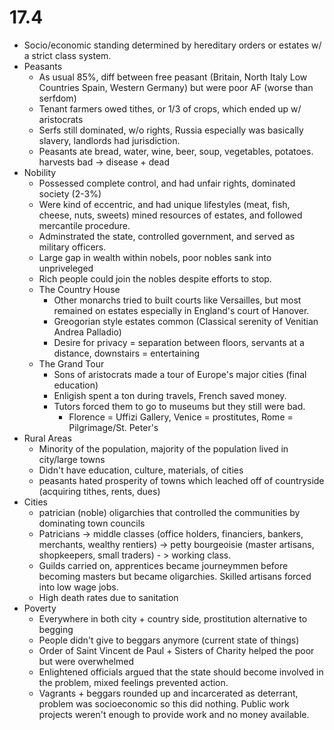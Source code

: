 # 17.4 
- Socio/economic standing determined by hereditary orders or estates w/ a strict class system.
- Peasants
    - As usual 85%, diff between free peasant (Britain, North Italy Low Countries Spain, Western Germany) but were poor AF (worse than serfdom)
    - Tenant farmers owed tithes, or 1/3 of crops, which ended up w/ aristocrats
    - Serfs still dominated, w/o rights, Russia especially was basically slavery, landlords had jurisdiction.
    - Peasants ate bread, water, wine, beer, soup, vegetables, potatoes. harvests bad -> disease + dead
- Nobility
    - Possessed complete control, and had unfair rights, dominated society (2-3%)
    - Were kind of eccentric, and had unique lifestyles (meat, fish, cheese, nuts, sweets) mined resources of estates, and followed mercantile procedure.
    - Adminstrated the state, controlled government, and served as military officers.
    - Large gap in wealth within nobels, poor nobles sank into unpriveleged
    - Rich people could join the nobles despite efforts to stop.
    - The Country House
        - Other monarchs tried to built courts like Versailles, but most remained on estates especially in England's court of Hanover.
        - Greogorian style estates common (Classical serenity of Venitian Andrea Palladio)
        - Desire for privacy = separation between floors, servants at a distance, downstairs = entertaining
    - The Grand Tour
        - Sons of aristocrats made a tour of Europe's major cities (final education)
        - Enligish spent a ton during travels, French saved money.
        - Tutors forced them to go to museums but they still were bad.
            - Florence = Uffizi Gallery, Venice = prostitutes, Rome = Pilgrimage/St. Peter's
- Rural Areas
    - Minority of the population, majority of the population lived in city/large towns
    - Didn't have education, culture, materials, of cities
    - peasants hated prosperity of towns which leached off of countryside (acquiring tithes, rents, dues)
- Cities
    - patrician (noble) oligarchies that controlled the communities by dominating town councils
    - Patricians -> middle classes (office holders, financiers, bankers, merchants, wealthy rentiers) -> petty bourgeoisie (master artisans, shopkeepers, small traders) - > working class.
    - Guilds carried on, apprentices became journeymmen before becoming masters but became oligarchies. Skilled artisans forced into low wage jobs.
    - High death rates due to sanitation
- Poverty
    - Everywhere in both city + country side, prostitution alternative to begging
    - People didn't give to beggars anymore (current state of things)
    - Order of Saint Vincent de Paul + Sisters of Charity helped the poor but were overwhelmed
    - Enlightened officials argued that the state should become involved in the problem, mixed feelings prevented action.
    - Vagrants + beggars rounded up and incarcerated as deterrant, problem was socioeconomic so this did nothing. Public work projects weren't enough to provide work and no money available.
